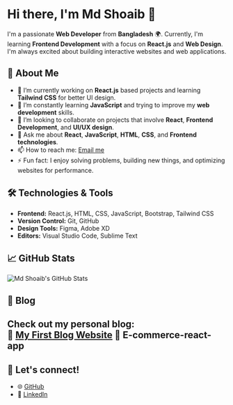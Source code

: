 # Hi there, I'm **Md Shoaib** 👋

I'm a passionate **Web Developer** from **Bangladesh** 🌍. Currently, I'm learning **Frontend Development** with a focus on **React.js** and **Web Design**. I'm always excited about building interactive websites and web applications.

## 🚀 About Me

- 🔭 I’m currently working on **React.js** based projects and learning **Tailwind CSS** for better UI design.
- 🌱 I’m constantly learning **JavaScript** and trying to improve my **web development** skills.
- 👯 I’m looking to collaborate on projects that involve **React**, **Frontend Development**, and **UI/UX design**.
- 💬 Ask me about **React**, **JavaScript**, **HTML**, **CSS**, and **Frontend technologies**.
- 📫 How to reach me: [Email me](wsdshoaib433298@gmail.com)
- ⚡ Fun fact: I enjoy solving problems, building new things, and optimizing websites for performance.

## 🛠️ Technologies & Tools

- **Frontend:** React.js, HTML, CSS, JavaScript, Bootstrap, Tailwind CSS
- **Version Control:** Git, GitHub
- **Design Tools:** Figma, Adobe XD
- **Editors:** Visual Studio Code, Sublime Text

## 📈 GitHub Stats

![Md Shoaib's GitHub Stats](https://github-readme-stats.vercel.app/api?username=wsd-shoaib&show_icons=true&hide_title=true&count_private=true&include_all_commits=true&theme=radical)

## 📝 Blog

Check out my personal blog:  
🔗 [My First Blog Website](https://github.com/wsd-shoaib/Blog-Website)
🔗 E-commerce-react-app
---

## 🤝 Let's connect!

- 🌐 [GitHub](https://github.com/wsd-shoaib)
- 💼 [LinkedIn](https://www.linkedin.com/in/your-linkedin-profile)
